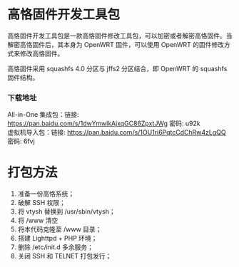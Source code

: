 # 高恪固件开发工具包
高恪固件开发工具包是一款高恪固件修改工具包，可以加密或者解密高恪固件。当解密高恪固件后，其本身为 OpenWRT 固件，可以使用 OpenWRT 的固件修改方式来修改高恪固件。

高恪固件采用 squashfs 4.0 分区与 jffs2 分区结合，即 OpenWRT 的 squashfs 固件结构。

### 下载地址
All-in-One 集成包：链接: https://pan.baidu.com/s/1dwYmwlkAjxqGC86ZpxtJWg 密码: u92k    
虚拟机导入包：链接: https://pan.baidu.com/s/1OU1ri6PqtcCdChRw4zLgQQ 密码: 6fvj

# 打包方法
1. 准备一份高恪系统；
2. 破解 SSH 权限；
3. 将 vtysh 替换到 /usr/sbin/vtysh；
4. 将 /www 清空
5. 将本代码克隆至 /www 目录；
6. 搭建 Lighttpd + PHP 环境；
7. 删除 /etc/init.d 多余服务；
8. 关闭 SSH 和 TELNET 打包发行；
